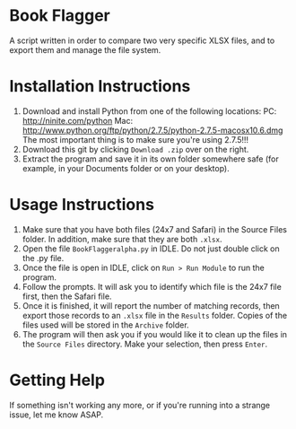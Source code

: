 Book Flagger
===================

A script written in order to compare two very specific XLSX files, and to export them and manage the file system.


Installation Instructions
===================

1. Download and install Python from one of the following locations:
PC: http://ninite.com/python
Mac: http://www.python.org/ftp/python/2.7.5/python-2.7.5-macosx10.6.dmg
The most important thing is to make sure you're using 2.7.5!!!
2. Download this git by clicking `Download .zip` over on the right.
3. Extract the program and save it in its own folder somewhere safe (for example, in your Documents folder or on your desktop).

Usage Instructions
===================

1. Make sure that you have both files (24x7 and Safari) in the Source Files folder. In addition, make sure that they are both `.xlsx`.
2. Open the file `BookFlaggeralpha.py` in IDLE. Do not just double click on the .py file.
3. Once the file is open in IDLE, click on `Run > Run Module` to run the program.
4. Follow the prompts. It will ask you to identify which file is the 24x7 file first, then the Safari file.
5. Once it is finished, it will report the number of matching records, then export those records to an `.xlsx` file in the `Results` folder. Copies of the files used will be stored in the `Archive` folder.
6. The program will then ask you if you would like it to clean up the files in the `Source Files` directory. Make your selection, then press `Enter`.

Getting Help
===================

If something isn't working any more, or if you're running into a strange issue, let me know ASAP.

